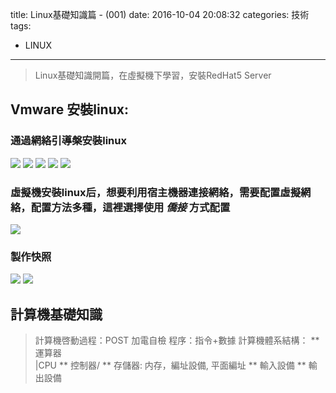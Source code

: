 title: Linux基礎知識篇 - (001)
date: 2016-10-04 20:08:32
categories: 技術
tags:
- LINUX
---
> Linux基礎知識開篇，在虛擬機下學習，安裝RedHat5 Server

<!--more-->

## Vmware 安裝linux:

### 通過網絡引導槃安裝linux
<img src="/images/Linux/201610042006-virtualNetworkEditor.png"  />
<img src="/images/Linux/201610042006-virtualNetworkEditor.png"  />
<img src="/images/Linux/201610042006-virtualNetworkEditor.png"  />
<img src="/images/Linux/201610042006-virtualNetworkEditor.png"  />
<img src="/images/Linux/201610042006-virtualNetworkEditor.png"  />

### 虛擬機安裝linux后，想要利用宿主機器連接網絡，需要配置虛擬網絡，配置方法多種，這裡選擇使用 _僑接_ 方式配置
<img src="/images/Linux/201610042006-virtualNetworkEditor.png"  />

### 製作快照
<img src="/images/Linux/201610042006-virtualNetworkEditor.png"  />
<img src="/images/Linux/201610042006-virtualNetworkEditor.png"  />

## 計算機基礎知識

> 計算機啓動過程：POST  加電自檢
> 程序：指令+數據
> 計算機體系結構：
> ** 運算器\
>          |CPU
> ** 控制器/
> ** 存儲器: 内存，編址設備, 平面編址
> ** 輸入設備 
> ** 輸出設備 
